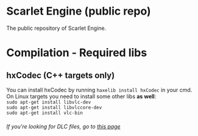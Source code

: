 # Scarlet Engine (public repo)

The public repository of Scarlet Engine.

# Compilation - Required libs

## hxCodec (C++ targets only)
You can install hxCodec by running `haxelib install hxCodec` in your cmd.  
On Linux targets you need to install some other libs **as well**:  
`sudo apt-get install libvlc-dev`  
`sudo apt-get install libvlccore-dev`  
`sudo apt-get install vlc-bin`  

###### If you're looking for DLC files, go to [this page](https://google.com)
